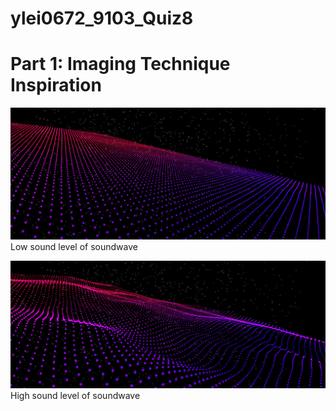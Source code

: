 # ylei0672_9103_Quiz8

# **Part 1: Imaging Technique Inspiration**


![An image of low soundwave](/assets/soundwave_low.png)
Low sound level of soundwave

![An image of high soundwave](/assets/soundwave_high.png)
High sound level of soundwave